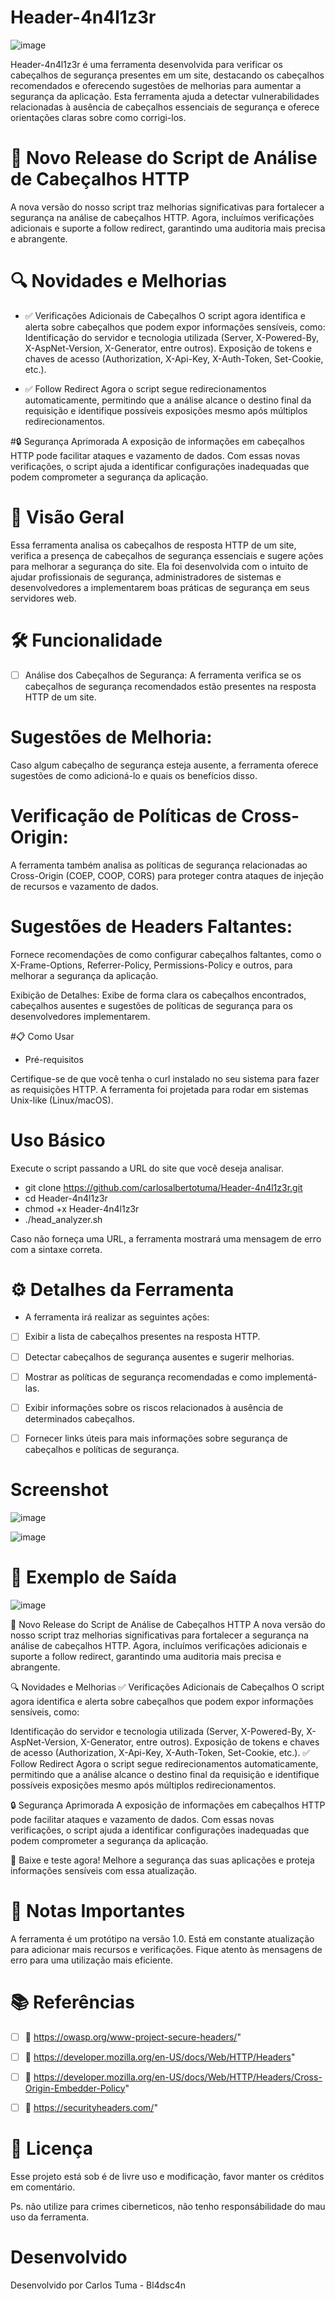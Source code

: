 # Header-4n4l1z3r

![image](https://github.com/user-attachments/assets/12fbbb9b-709f-47bd-b8e3-1fc849f10f5f)


Header-4n4l1z3r é uma ferramenta desenvolvida para verificar os cabeçalhos de segurança presentes em um site, destacando os cabeçalhos recomendados e oferecendo sugestões de melhorias para aumentar a segurança da aplicação. Esta ferramenta ajuda a detectar vulnerabilidades relacionadas à ausência de cabeçalhos essenciais de segurança e oferece orientações claras sobre como corrigi-los.

# 🚀 Novo Release do Script de Análise de Cabeçalhos HTTP
A nova versão do nosso script traz melhorias significativas para fortalecer a segurança na análise de cabeçalhos HTTP. Agora, incluímos verificações adicionais e suporte a follow redirect, garantindo uma auditoria mais precisa e abrangente.

# 🔍 Novidades e Melhorias
- ✅ Verificações Adicionais de Cabeçalhos
O script agora identifica e alerta sobre cabeçalhos que podem expor informações sensíveis, como:
Identificação do servidor e tecnologia utilizada (Server, X-Powered-By, X-AspNet-Version, X-Generator, entre outros).
Exposição de tokens e chaves de acesso (Authorization, X-Api-Key, X-Auth-Token, Set-Cookie, etc.).

- ✅ Follow Redirect
Agora o script segue redirecionamentos automaticamente, permitindo que a análise alcance o destino final da requisição e identifique possíveis exposições mesmo após múltiplos redirecionamentos.

#🔒 Segurança Aprimorada
A exposição de informações em cabeçalhos HTTP pode facilitar ataques e vazamento de dados. Com essas novas verificações, o script ajuda a identificar configurações inadequadas que podem comprometer a segurança da aplicação.

# 🚀 Visão Geral
Essa ferramenta analisa os cabeçalhos de resposta HTTP de um site, verifica a presença de cabeçalhos de segurança essenciais e sugere ações para melhorar a segurança do site. Ela foi desenvolvida com o intuito de ajudar profissionais de segurança, administradores de sistemas e desenvolvedores a implementarem boas práticas de segurança em seus servidores web.

# 🛠️ Funcionalidade
- [ ] Análise dos Cabeçalhos de Segurança:
A ferramenta verifica se os cabeçalhos de segurança recomendados estão presentes na resposta HTTP de um site.

# Sugestões de Melhoria:
Caso algum cabeçalho de segurança esteja ausente, a ferramenta oferece sugestões de como adicioná-lo e quais os benefícios disso.

# Verificação de Políticas de Cross-Origin:
A ferramenta também analisa as políticas de segurança relacionadas ao Cross-Origin (COEP, COOP, CORS) para proteger contra ataques de injeção de recursos e vazamento de dados.

# Sugestões de Headers Faltantes:
Fornece recomendações de como configurar cabeçalhos faltantes, como o X-Frame-Options, Referrer-Policy, Permissions-Policy e outros, para melhorar a segurança da aplicação.

Exibição de Detalhes:
Exibe de forma clara os cabeçalhos encontrados, cabeçalhos ausentes e sugestões de políticas de segurança para os desenvolvedores implementarem.

#📋 Como Usar

- Pré-requisitos

Certifique-se de que você tenha o curl instalado no seu sistema para fazer as requisições HTTP.
A ferramenta foi projetada para rodar em sistemas Unix-like (Linux/macOS).

# Uso Básico
Execute o script passando a URL do site que você deseja analisar.

- git clone https://github.com/carlosalbertotuma/Header-4n4l1z3r.git
- cd Header-4n4l1z3r
- chmod +x Header-4n4l1z3r
- ./head_analyzer.sh <URL>

Caso não forneça uma URL, a ferramenta mostrará uma mensagem de erro com a sintaxe correta.

# ⚙️ Detalhes da Ferramenta

- A ferramenta irá realizar as seguintes ações:

- [ ] Exibir a lista de cabeçalhos presentes na resposta HTTP.
- [ ] Detectar cabeçalhos de segurança ausentes e sugerir melhorias.
- [ ] Mostrar as políticas de segurança recomendadas e como implementá-las.
- [ ] Exibir informações sobre os riscos relacionados à ausência de determinados cabeçalhos.
- [ ] Fornecer links úteis para mais informações sobre segurança de cabeçalhos e políticas de segurança.


# Screenshot

![image](https://github.com/user-attachments/assets/5a0d2167-0bcc-433a-a577-5682994aeb29)

![image](https://github.com/user-attachments/assets/d927b5cb-9bde-46fa-a751-1f60ff0fd6bc)


# 🚨 Exemplo de Saída

![image](https://github.com/user-attachments/assets/ac709234-296d-4a0f-a1a5-691fabf847fe)

🚀 Novo Release do Script de Análise de Cabeçalhos HTTP
A nova versão do nosso script traz melhorias significativas para fortalecer a segurança na análise de cabeçalhos HTTP. Agora, incluímos verificações adicionais e suporte a follow redirect, garantindo uma auditoria mais precisa e abrangente.

🔍 Novidades e Melhorias
✅ Verificações Adicionais de Cabeçalhos
O script agora identifica e alerta sobre cabeçalhos que podem expor informações sensíveis, como:

Identificação do servidor e tecnologia utilizada (Server, X-Powered-By, X-AspNet-Version, X-Generator, entre outros).
Exposição de tokens e chaves de acesso (Authorization, X-Api-Key, X-Auth-Token, Set-Cookie, etc.).
✅ Follow Redirect
Agora o script segue redirecionamentos automaticamente, permitindo que a análise alcance o destino final da requisição e identifique possíveis exposições mesmo após múltiplos redirecionamentos.

🔒 Segurança Aprimorada
A exposição de informações em cabeçalhos HTTP pode facilitar ataques e vazamento de dados. Com essas novas verificações, o script ajuda a identificar configurações inadequadas que podem comprometer a segurança da aplicação.

📌 Baixe e teste agora! Melhore a segurança das suas aplicações e proteja informações sensíveis com essa atualização.

# 📝 Notas Importantes
A ferramenta é um protótipo na versão 1.0.
Está em constante atualização para adicionar mais recursos e verificações.
Fique atento às mensagens de erro para uma utilização mais eficiente.


# 📚 Referências
- [ ] 🔗 https://owasp.org/www-project-secure-headers/"
- [ ] 🔗 https://developer.mozilla.org/en-US/docs/Web/HTTP/Headers"
- [ ] 🔗 https://developer.mozilla.org/en-US/docs/Web/HTTP/Headers/Cross-Origin-Embedder-Policy"
- [ ] 🔗 https://securityheaders.com/"


# 📝 Licença

Esse projeto está sob é de livre uso e modificação, favor manter os créditos em comentário.
 
Ps. não utilize para crimes ciberneticos, não tenho responsábilidade do mau uso da ferramenta.

# Desenvolvido

Desenvolvido por Carlos Tuma - Bl4dsc4n
